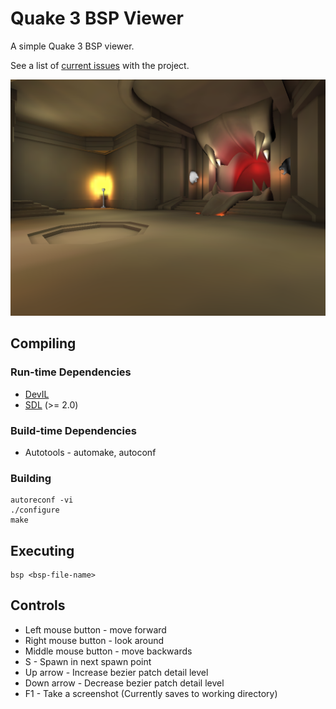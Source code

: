 # Quake 3 BSP Viewer
A simple Quake 3 BSP viewer.

See a list of [current issues](docs/ISSUES.md) with the project.

![Screenshot](screenshots/screenshot.png?raw=true)

## Compiling
### Run-time Dependencies
* [DevIL](http://openil.sourceforge.net)
* [SDL](https://www.libsdl.org) (>= 2.0)

### Build-time Dependencies
* Autotools - automake, autoconf

### Building
```
autoreconf -vi
./configure
make
```

## Executing
```
bsp <bsp-file-name>
```

## Controls
* Left mouse button 	- move forward
* Right mouse button 	- look around
* Middle mouse button	- move backwards
* S 			- Spawn in next spawn point
* Up arrow		- Increase bezier patch detail level
* Down arrow		- Decrease bezier patch detail level 
* F1			- Take a screenshot (Currently saves to working directory)


